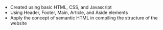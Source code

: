 - Created using basic HTML, CSS, and Javascript
- Using Header, Footer, Main, Article, and Aside elements
- Apply the concept of semantic HTML in compiling the structure of the website
